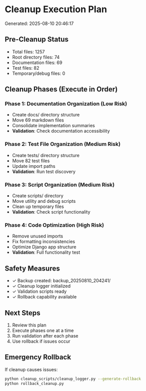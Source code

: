 # Cleanup Execution Plan
Generated: 2025-08-10 20:46:17

## Pre-Cleanup Status
- Total files: 1257
- Root directory files: 74
- Documentation files: 69
- Test files: 82
- Temporary/debug files: 0

## Cleanup Phases (Execute in Order)

### Phase 1: Documentation Organization (Low Risk)
- Create docs/ directory structure
- Move 69 markdown files
- Consolidate implementation summaries
- **Validation**: Check documentation accessibility

### Phase 2: Test File Organization (Medium Risk)  
- Create tests/ directory structure
- Move 82 test files
- Update import paths
- **Validation**: Run test discovery

### Phase 3: Script Organization (Medium Risk)
- Create scripts/ directory
- Move utility and debug scripts
- Clean up temporary files
- **Validation**: Check script functionality

### Phase 4: Code Optimization (High Risk)
- Remove unused imports
- Fix formatting inconsistencies
- Optimize Django app structure
- **Validation**: Full functionality test

## Safety Measures
- ✓ Backup created: backup_20250810_204241/
- ✓ Cleanup logger initialized
- ✓ Validation scripts ready
- ✓ Rollback capability available

## Next Steps
1. Review this plan
2. Execute phases one at a time
3. Run validation after each phase
4. Use rollback if issues occur

## Emergency Rollback
If cleanup causes issues:
```bash
python cleanup_scripts/cleanup_logger.py --generate-rollback
python rollback_cleanup.py
```
